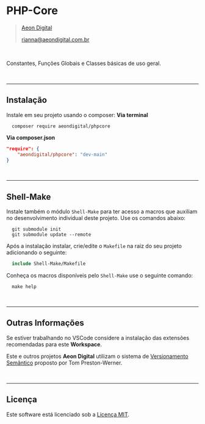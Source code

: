 PHP-Core
========

> [Aeon Digital](http://www.aeondigital.com.br)
>
> rianna@aeondigital.com.br

&nbsp;

Constantes, Funções Globais e Classes básicas de uso geral.


&nbsp;
&nbsp;


________________________________________________________________________________________________________________________

## Instalação

Instale em seu projeto usando o composer:
**Via terminal**
```shell
  composer require aeondigital/phpcore
```

**Via composer.json**
```json
"require": {
    "aeondigital/phpcore": "dev-main"
}
```


&nbsp;
&nbsp;


________________________________________________________________________________________________________________________

## Shell-Make

Instale também o módulo ``Shell-Make`` para ter acesso a macros que auxiliam no desenvolvimento individual deste
projeto. Use os comandos abaixo:

```shell
  git submodule init
  git submodule update --remote
```

Após a instalação instalar, crie/edite o ``Makefile`` na raiz do seu projeto adicionando o seguinte:

```Makefile
  include Shell-Make/Makefile
```

Conheça os macros disponíveis pelo ``Shell-Make`` use o seguinte comando:

```shell
  make help
```


&nbsp;
&nbsp;


________________________________________________________________________________________________________________________

## Outras Informações

Se estiver trabalhando no VSCode considere a instalação das extensões recomendadas para este **Workspace**.  

Este e outros projetos **Aeon Digital** utilizam o sistema de [Versionamento Semântico](https://semver.org/) proposto 
por Tom Preston-Werner.  


&nbsp;
&nbsp;


________________________________________________________________________________________________________________________

## Licença

Este software está licenciado sob a [Licença MIT](LICENSE).
